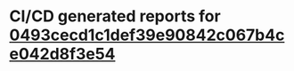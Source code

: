 # CI/CD generated reports for [0493cecd1c1def39e90842c067b4ce042d8f3e54](https://github.com/hydephp/develop/commit/0493cecd1c1def39e90842c067b4ce042d8f3e54)
